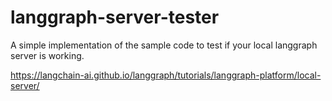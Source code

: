 # langgraph-server-tester
A simple implementation of the sample code to test if your local langgraph server is working.

https://langchain-ai.github.io/langgraph/tutorials/langgraph-platform/local-server/
